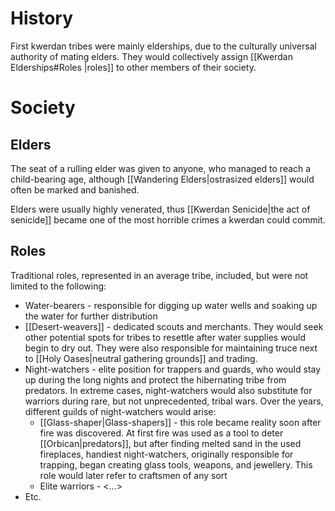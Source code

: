 # History
First kwerdan tribes were mainly elderships, due to the culturally universal authority of mating elders. They would collectively assign [[Kwerdan Elderships#Roles |roles]] to other members of their society.

# Society
## Elders
The seat of a rulling elder was given to anyone, who managed to reach a child-bearing age, although [[Wandering Elders|ostrasized elders]] would often be marked and banished.

Elders were usually highly venerated, thus [[Kwerdan Senicide|the act of senicide]] became one of the most horrible crimes a kwerdan could commit.
## Roles
Traditional roles, represented in an average tribe, included, but were not limited to the following:
- Water-bearers - responsible for digging up water wells and soaking up the water for further distribution
- [[Desert-weavers]] - dedicated scouts and merchants. They would seek other potential spots for tribes to resettle after water supplies would begin to dry out. They were also responsible for maintaining truce next to [[Holy Oases|neutral gathering grounds]] and trading.
- Night-watchers - elite position for trappers and guards, who would stay up during the long nights and protect the hibernating tribe from predators. In extreme cases, night-watchers would also substitute for warriors during rare, but not unprecedented, tribal wars. Over the years, different guilds of night-watchers would arise:
	- [[Glass-shaper|Glass-shapers]] - this role became reality soon after fire was discovered. At first fire was used as a tool to deter [[Orbican|predators]], but after finding melted sand in the used fireplaces, handiest night-watchers, originally responsible for trapping, began creating glass tools, weapons, and jewellery. This role would later refer to craftsmen of any sort
	- Elite warriors - <...>
- Etc.
